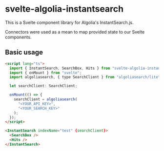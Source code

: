 # svelte-algolia-instantsearch

This is a Svelte component library for Algolia's InstantSearch.js.

Connectors were used as a mean to map provided state to our Svelte components.

## Basic usage

```html
<script lang="ts">
  import { InstantSearch, SearchBox, Hits } from "svelte-algolia-instantsearch";
  import { onMount } from "svelte";
  import algoliasearch, { type SearchClient } from "algoliasearch/lite";

  let searchClient: SearchClient;

  onMount(() => {
    searchClient = algoliasearch(
      "<YOUR_API_KEY>",
      "<YOUR_SEARCH_KEY>"
    );
  });
</script>

<InstantSearch indexName="test" {searchClient}>
  <SearchBox />
  <Hits />
</InstantSearch>
```
